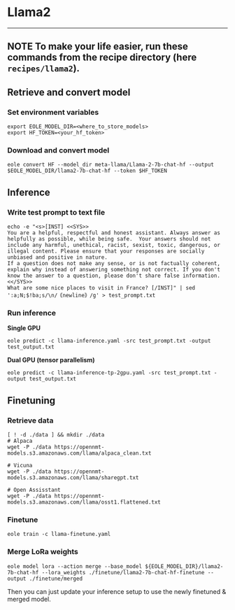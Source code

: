 # Llama2

---
**NOTE**
To make your life easier, run these commands from the recipe directory (here `recipes/llama2`).
---

## Retrieve and convert model

### Set environment variables

```
export EOLE_MODEL_DIR=<where_to_store_models>
export HF_TOKEN=<your_hf_token>
```

### Download and convert model

```
eole convert HF --model_dir meta-llama/Llama-2-7b-chat-hf --output $EOLE_MODEL_DIR/llama2-7b-chat-hf --token $HF_TOKEN
```


## Inference

### Write test prompt to text file

```
echo -e "<s>[INST] <<SYS>>
You are a helpful, respectful and honest assistant. Always answer as helpfully as possible, while being safe.  Your answers should not include any harmful, unethical, racist, sexist, toxic, dangerous, or illegal content. Please ensure that your responses are socially unbiased and positive in nature.
If a question does not make any sense, or is not factually coherent, explain why instead of answering something not correct. If you don't know the answer to a question, please don't share false information.
<</SYS>>
What are some nice places to visit in France? [/INST]" | sed ':a;N;$!ba;s/\n/｟newline｠/g' > test_prompt.txt
```

### Run inference

**Single GPU**
```
eole predict -c llama-inference.yaml -src test_prompt.txt -output test_output.txt
```

**Dual GPU (tensor parallelism)**
```
eole predict -c llama-inference-tp-2gpu.yaml -src test_prompt.txt -output test_output.txt
```

## Finetuning

### Retrieve data

```
[ ! -d ./data ] && mkdir ./data
# Alpaca
wget -P ./data https://opennmt-models.s3.amazonaws.com/llama/alpaca_clean.txt

# Vicuna
wget -P ./data https://opennmt-models.s3.amazonaws.com/llama/sharegpt.txt

# Open Assisstant
wget -P ./data https://opennmt-models.s3.amazonaws.com/llama/osst1.flattened.txt
```


### Finetune

```
eole train -c llama-finetune.yaml
```

### Merge LoRa weights

```
eole model lora --action merge --base_model ${EOLE_MODEL_DIR}/llama2-7b-chat-hf --lora_weights ./finetune/llama2-7b-chat-hf-finetune --output ./finetune/merged
```

Then you can just update your inference setup to use the newly finetuned & merged model.